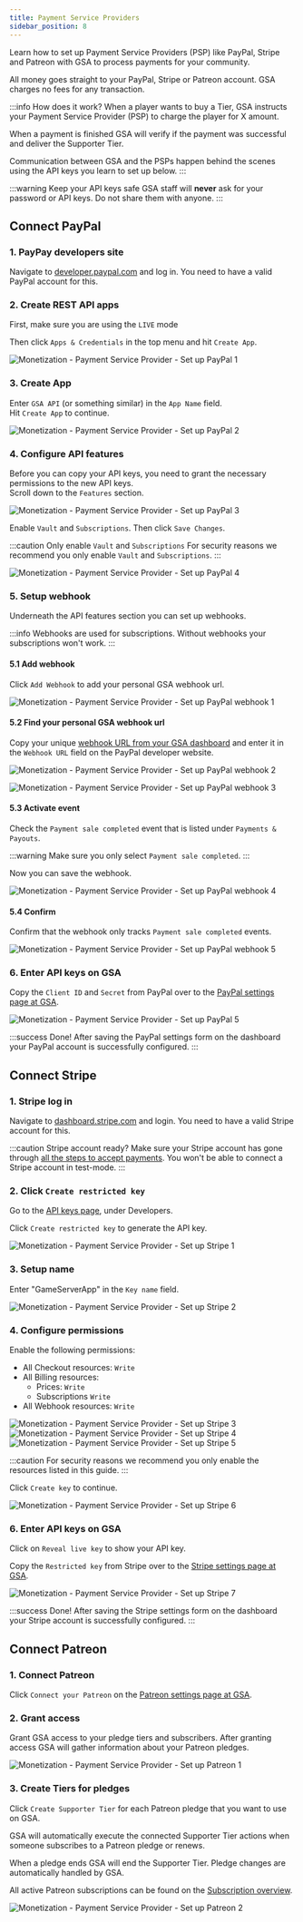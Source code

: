 ```yaml
---
title: Payment Service Providers
sidebar_position: 8
---
```

Learn how to set up Payment Service Providers (PSP) like PayPal, Stripe and Patreon with GSA to process payments for your community.

All money goes straight to your PayPal, Stripe or Patreon account. GSA charges no fees for any transaction.

:::info How does it work?
When a player wants to buy a Tier, GSA instructs your Payment Service Provider (PSP) to charge the player for X amount.

When a payment is finished GSA will verify if the payment was successful and deliver the Supporter Tier.

Communication between GSA and the PSPs happen behind the scenes using the API keys you learn to set up below.
:::

:::warning Keep your API keys safe
GSA staff will __never__ ask for your password or API keys. Do not share them with anyone.
:::

## Connect PayPal

### 1. PayPay developers site
Navigate to [developer.paypal.com](https://developer.paypal.com/) and log in. You need to have a valid PayPal account for this.

### 2. Create REST API apps
First, make sure you are using the `LIVE` mode

Then click `Apps & Credentials` in the top menu and hit `Create App`.

![Monetization - Payment Service Provider - Set up PayPal 1](/img/dashboard/monetization/psp/setup_paypal_1.jpg)

### 3. Create App
Enter `GSA API` (or something similar) in the `App Name` field.\
Hit `Create App` to continue.

![Monetization - Payment Service Provider - Set up PayPal 2](/img/dashboard/monetization/psp/setup_paypal_2.jpg)

### 4. Configure API features
Before you can copy your API keys, you need to grant the necessary permissions to the new API keys.\
Scroll down to the `Features` section.

![Monetization - Payment Service Provider - Set up PayPal 3](/img/dashboard/monetization/psp/setup_paypal_3.jpg)

Enable `Vault` and `Subscriptions`. Then click `Save Changes`.

:::caution Only enable `Vault` and `Subscriptions`
For security reasons we recommend you only enable `Vault` and `Subscriptions`.
:::

![Monetization - Payment Service Provider - Set up PayPal 4](/img/dashboard/monetization/psp/setup_paypal_4.jpg)


### 5. Setup webhook
Underneath the API features section you can set up webhooks.

:::info
Webhooks are used for subscriptions. Without webhooks your subscriptions won't work.
:::

#### 5.1 Add webhook

Click `Add Webhook` to add your personal GSA webhook url.

![Monetization - Payment Service Provider - Set up PayPal webhook 1](/img/dashboard/monetization/psp/setup_paypal_webhook_1.jpg)

#### 5.2 Find your personal GSA webhook url
Copy your unique [webhook URL from your GSA dashboard](https://dash.gameserverapp.com/monetization/settings/paypal) and enter it in the `Webhook URL` field on the PayPal developer website.

![Monetization - Payment Service Provider - Set up PayPal webhook 2](/img/dashboard/monetization/psp/setup_paypal_webhook_2.jpg)

![Monetization - Payment Service Provider - Set up PayPal webhook 3](/img/dashboard/monetization/psp/setup_paypal_webhook_3.jpg)

#### 5.3 Activate event
Check the `Payment sale completed` event that is listed under `Payments & Payouts`. 

:::warning
Make sure you only select `Payment sale completed`.
:::

Now you can save the webhook.

![Monetization - Payment Service Provider - Set up PayPal webhook 4](/img/dashboard/monetization/psp/setup_paypal_webhook_4.jpg)


#### 5.4 Confirm
Confirm that the webhook only tracks `Payment sale completed` events.

![Monetization - Payment Service Provider - Set up PayPal webhook 5](/img/dashboard/monetization/psp/setup_paypal_webhook_5.jpg)

### 6. Enter API keys on GSA
Copy the `Client ID` and `Secret` from PayPal over to the [PayPal settings page at GSA](https://dash.gameserverapp.com/monetization/settings/paypal). 

![Monetization - Payment Service Provider - Set up PayPal 5](/img/dashboard/monetization/psp/setup_paypal_5.jpg)


:::success Done!
After saving the PayPal settings form on the dashboard your PayPal account is successfully configured.
:::

## Connect Stripe


### 1. Stripe log in
Navigate to [dashboard.stripe.com](https://dashboard.stripe.com/) and login. You need to have a valid Stripe account for this.

:::caution Stripe account ready?
Make sure your Stripe account has gone through [all the steps to accept payments](https://dashboard.stripe.com/account/onboarding). You won't be able to connect a Stripe account in test-mode.
:::

### 2. Click `Create restricted key`
Go to the [API keys page](https://dashboard.stripe.com/account/apikeys), under Developers.

Click `Create restricted key` to generate the API key.

![Monetization - Payment Service Provider - Set up Stripe 1](/img/dashboard/monetization/psp/setup_stripe_1.jpg)

### 3. Setup name
Enter "GameServerApp" in the `Key name` field.

![Monetization - Payment Service Provider - Set up Stripe 2](/img/dashboard/monetization/psp/setup_stripe_2.jpg)

### 4. Configure permissions
Enable the following permissions:

- All Checkout resources: `Write`
- All Billing resources:
  - Prices: `Write`
  - Subscriptions `Write`
- All Webhook resources: `Write`

![Monetization - Payment Service Provider - Set up Stripe 3](/img/dashboard/monetization/psp/setup_stripe_3.jpg)
![Monetization - Payment Service Provider - Set up Stripe 4](/img/dashboard/monetization/psp/setup_stripe_4.jpg)
![Monetization - Payment Service Provider - Set up Stripe 5](/img/dashboard/monetization/psp/setup_stripe_5.jpg)

:::caution
For security reasons we recommend you only enable the resources listed in this guide.
:::

Click `Create key` to continue.

![Monetization - Payment Service Provider - Set up Stripe 6](/img/dashboard/monetization/psp/setup_stripe_6.jpg)

### 6. Enter API keys on GSA
Click on `Reveal live key` to show your API key.

Copy the `Restricted key` from Stripe over to the [Stripe settings page at GSA](https://dash.gameserverapp.com/monetization/settings/stripe).

![Monetization - Payment Service Provider - Set up Stripe 7](/img/dashboard/monetization/psp/setup_stripe_7.jpg)

:::success Done!
After saving the Stripe settings form on the dashboard your Stripe account is successfully configured.
:::

## Connect Patreon


### 1. Connect Patreon
Click `Connect your Patreon` on the [Patreon settings page at GSA](https://dash.gameserverapp.com/monetization/patreon/settings).


### 2. Grant access
Grant GSA access to your pledge tiers and subscribers.
After granting access GSA will gather information about your Patreon pledges.

![Monetization - Payment Service Provider - Set up Patreon 1](/img/dashboard/monetization/psp/setup_patreon_1.jpg)

### 3. Create Tiers for pledges
Click `Create Supporter Tier` for each Patreon pledge that you want to use on GSA.

GSA will automatically execute the connected Supporter Tier actions when someone subscribes to a Patreon pledge or renews. 

When a pledge ends GSA will end the Supporter Tier. Pledge changes are automatically handled by GSA.

All active Patreon subscriptions can be found on the [Subscription overview](/dashboard/monetization/getting_started#subscriptions).


![Monetization - Payment Service Provider - Set up Patreon 2](/img/dashboard/monetization/psp/setup_patreon_2.jpg)